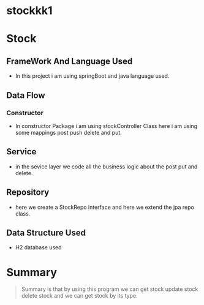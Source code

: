 # stockkk1
<!-- Headings -->
# Stock
<!--UL-->
## FrameWork And Language Used
* In this project i am using springBoot and java language used.

## Data Flow
### Constructor
* In constructor Package i am using stockController Class here i am using some mappings post push delete and put. 



## Service

* in the sevice layer we code all the business logic about the post put and delete.
 ## Repository
 * here we create a StockRepo interface and here we extend the jpa repo class.
 ## Data Structure Used
 * H2 database used
 
 # Summary
 <!-- Blockquote-->
 > Summary is that by using this program we can get stock update stock delete stock and we can get stock by its type.
